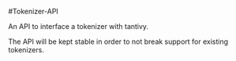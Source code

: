 
#Tokenizer-API

An API to interface a tokenizer with tantivy. 

The API will be kept stable in order to not break support for existing tokenizers.
